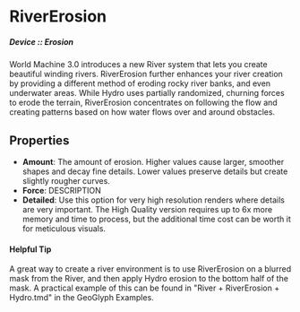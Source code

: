 # RiverErosion
##### Device :: Erosion

World Machine 3.0 introduces a new River system that lets you create beautiful winding rivers. RiverErosion further enhances your river creation by providing a different
method of eroding rocky river banks, and even underwater areas. While Hydro uses partially randomized, churning forces to erode the terrain, RiverErosion concentrates
on following the flow and creating patterns based on how water flows over and around obstacles.

## Properties

- **Amount**: The amount of erosion. Higher values cause larger, smoother shapes and decay fine details. Lower values preserve details but create slightly rougher curves.
- **Force**: DESCRIPTION
- **Detailed**: Use this option for very high resolution renders where details are very important. The High Quality version requires up to 6x more memory and time to process, but the additional time cost can be worth it for meticulous visuals.

#### Helpful Tip
A great way to create a river environment is to use RiverErosion on a blurred mask from the River, and then apply Hydro erosion to the bottom half of the mask. A practical example of this can be found in "River + RiverErosion + Hydro.tmd" in the GeoGlyph Examples.